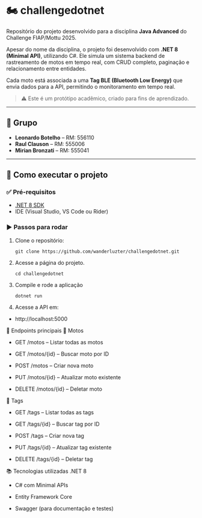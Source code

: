 # 🏍️ challengedotnet

Repositório do projeto desenvolvido para a disciplina **Java Advanced** do Challenge FIAP/Mottu 2025.

Apesar do nome da disciplina, o projeto foi desenvolvido com **.NET 8 (Minimal API)**, utilizando C#. Ele simula um sistema backend de rastreamento de motos em tempo real, com CRUD completo, paginação e relacionamento entre entidades.

Cada moto está associada a uma **Tag BLE (Bluetooth Low Energy)** que envia dados para a API, permitindo o monitoramento em tempo real.

> ⚠️ Este é um protótipo acadêmico, criado para fins de aprendizado.

---

## 👥 Grupo

- **Leonardo Botelho** – RM: 556110  
- **Raul Clauson** – RM: 555006  
- **Mirian Bronzati** – RM: 555041

---

## 🚀 Como executar o projeto

### ✅ Pré-requisitos

- [.NET 8 SDK](https://dotnet.microsoft.com/en-us/download)
- IDE (Visual Studio, VS Code ou Rider)

### ▶️ Passos para rodar

1. Clone o repositório:
   ```
   git clone https://github.com/wanderluzter/challengedotnet.git

2. Acesse a página do projeto.
   ```
   cd challengedotnet
3. Compile e rode a aplicação
   ```
   dotnet run
4. Acesse a API em:
- http://localhost:5000

📌 Endpoints principais
🛵 Motos
- GET /motos – Listar todas as motos

- GET /motos/{id} – Buscar moto por ID

- POST /motos – Criar nova moto

- PUT /motos/{id} – Atualizar moto existente

- DELETE /motos/{id} – Deletar moto

📡 Tags
- GET /tags – Listar todas as tags

- GET /tags/{id} – Buscar tag por ID

- POST /tags – Criar nova tag

- PUT /tags/{id} – Atualizar tag existente

- DELETE /tags/{id} – Deletar tag

📚 Tecnologias utilizadas
.NET 8

- C# com Minimal APIs

- Entity Framework Core

- Swagger (para documentação e testes)



